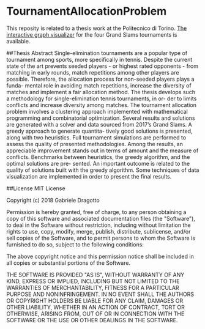# TournamentAllocationProblem

This reposity is related to a thesis work at the Politecnico di Torino.
[The interactive graph visualizer](https://gdragotto.github.io/TournamentAllocationProblem/#) for the four Grand Slams tournaments is available.

##Thesis Abstract
Single-elimination tournaments are a popular type of tournament among sports, more specifically in tennis. Despite the current state of the art prevents seeded players - or highest rated opponents - from matching in early rounds, match repetitions among other players are possible. Therefore, the allocation process for non-seeded players plays a funda- mental role in avoiding match repetitions, increase the diversity of matches and implement a fair allocation method.
The thesis develops such a methodology for single-elimination tennis tournaments, in or- der to limits conflicts and increase diversity among matches. The tournament allocation problem involves a clustering approach implemented with mathematical programming and combinatorial optimization. Several results and solutions are generated with a solver and data sourced from 2017’s Grand Slams. A greedy approach to generate quantita- tively good solutions is presented, along with two heuristics. Full tournament simulations are performed to assess the quality of presented methodologies. Among the results, an appreciable improvement stands out in terms of amount and the measure of conflicts. Benchmarks between heuristics, the greedy algorithm, and the optimal solutions are pre- sented. An important outcome is related to the quality of solutions built with the greedy algorithm. Some techniques of data visualization are implemented in order to present the final results.

##License
MIT License

Copyright (c) 2018 Gabriele Dragotto

Permission is hereby granted, free of charge, to any person obtaining a copy
of this software and associated documentation files (the "Software"), to deal
in the Software without restriction, including without limitation the rights
to use, copy, modify, merge, publish, distribute, sublicense, and/or sell
copies of the Software, and to permit persons to whom the Software is
furnished to do so, subject to the following conditions:

The above copyright notice and this permission notice shall be included in all
copies or substantial portions of the Software.

THE SOFTWARE IS PROVIDED "AS IS", WITHOUT WARRANTY OF ANY KIND, EXPRESS OR
IMPLIED, INCLUDING BUT NOT LIMITED TO THE WARRANTIES OF MERCHANTABILITY,
FITNESS FOR A PARTICULAR PURPOSE AND NONINFRINGEMENT. IN NO EVENT SHALL THE
AUTHORS OR COPYRIGHT HOLDERS BE LIABLE FOR ANY CLAIM, DAMAGES OR OTHER
LIABILITY, WHETHER IN AN ACTION OF CONTRACT, TORT OR OTHERWISE, ARISING FROM,
OUT OF OR IN CONNECTION WITH THE SOFTWARE OR THE USE OR OTHER DEALINGS IN THE
SOFTWARE.
